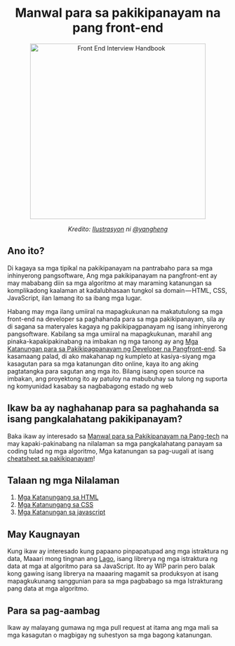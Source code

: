 <h1 align="center">Manwal para sa pakikipanayam na pang front-end</h1>

<div align="center">
  <a href="https://dribbble.com/shots/4263961-Front-End-Interview-Scroll">
    <img src="https://cdn.rawgit.com/yangshun/front-end-interview-handbook/23d89c8/assets/scroll.svg" alt="Front End Interview Handbook" width="400"/>
    </a>
  <br>
  <p>
    <em>Kredito: <a href="https://dribbble.com/shots/4263961-Front-End-Interview-Scroll">Ilustrasyon</a> ni <a href="https://dribbble.com/yangheng">@yangheng</a>
    </em>
  </p>
</div>

## Ano ito?

Di kagaya sa mga tipikal na pakikipanayam na pantrabaho para sa mga inhinyerong pangsoftware, Ang mga pakikipanayam na pangfront-ent ay may mababang diin sa mga algoritmo at may maraming katanungan sa komplikadong kaalaman at kadalubhasaan tungkol sa domain — HTML, CSS, JavaScript, ilan lamang ito sa ibang mga lugar.

Habang may mga ilang umiiral na mapagkukunan na makatutulong sa mga front-end na developer sa paghahanda para sa mga pakikipanayam, sila ay di sagana sa materyales kagaya ng pakikipagpanayam ng isang inhinyerong pangsoftware. Kabilang sa mga umiiral na mapagkukunan, marahil ang pinaka-kapakipakinabang na imbakan ng mga tanong ay ang [Mga Katanungan para sa Pakikipagpanayam ng Developer na Pangfront-end](https://github.com/h5bp/Front-end-Developer-Interview-Questions). Sa kasamaang palad, di ako makahanap ng kumpleto at kasiya-siyang mga kasagutan para sa mga katanungan dito online, kaya ito ang aking pagtatangka para sagutan ang mga ito. Bilang isang open source na imbakan, ang proyektong ito ay patuloy na mabubuhay sa tulong ng suporta ng komyunidad kasabay sa nagbabagong estado ng web

## Ikaw ba ay naghahanap para sa paghahanda sa isang pangkalahatang pakikipanayam?

Baka ikaw ay interesado sa [Manwal para sa Pakikipanayam na Pang-tech](https://github.com/yangshun/tech-interview-handbook) na may kapaki-pakinabang na nilalaman sa mga pangkalahatang panayam sa coding tulad ng mga algoritmo, Mga katanungan sa pag-uugali at isang [cheatsheet sa pakikipanayam](https://github.com/yangshun/tech-interview-handbook/blob/master/preparing/cheatsheet.md)!

## Talaan ng mga Nilalaman

1. [Mga Katanungang sa HTML](questions/html-questions.md)
1. [Mga Katanungang sa CSS](questions/css-questions.md)
1. [Mga Katanungan sa javascript](questions/javascript-questions.md)

## May Kaugnayan

Kung ikaw ay interesado kung papaano pinpapatupad ang mga istraktura ng data, Maaari mong tingnan ang [Lago](https://github.com/yangshun/lago), isang librerya ng mga istraktura ng data at mga at algoritmo para sa JavaScript. Ito ay WIP parin pero balak kong gawing isang librerya na maaaring magamit sa produksyon at isang mapagkukunang sanggunian para sa mga pagbabago sa mga Istrakturang pang data at mga algoritmo.

## Para sa pag-aambag

Ikaw ay malayang gumawa ng mga pull request at itama ang mga mali sa mga kasagutan o magbigay ng suhestyon sa mga bagong katanungan.
